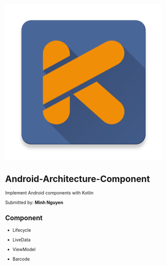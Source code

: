 <p align="center">
  <img src="app/src/main/ic_kotlin_asset-web.png">
</p>

# Android-Architecture-Component
Implement Android components with Kotlin

Submitted by: **Minh Nguyen**

## Component
- Lifecycle

- LiveData

- ViewModel

- Barcode
